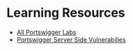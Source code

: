 # Learning Resources
- [All Portswigger Labs](https://portswigger.net/web-security/all-labs)
- [Portswigger Server Side Vulnerabilies](https://portswigger.net/web-security/learning-paths/server-side-vulnerabilities-apprentice)
